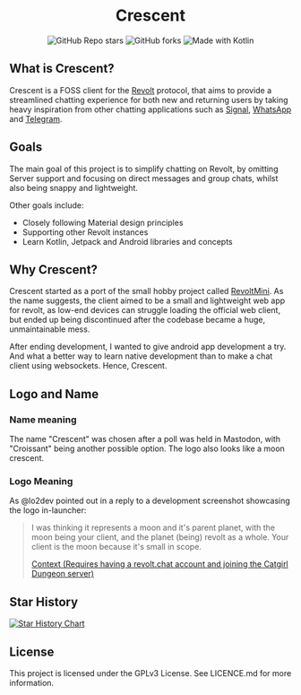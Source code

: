<div align="center"><h1>Crescent</h1></div>
<div align="center">
    <img alt="GitHub Repo stars" src="https://img.shields.io/github/stars/amycatgirl/crescent?style=flat-square&label=Stars">
    <img alt="GitHub forks" src="https://img.shields.io/github/forks/amycatgirl/crescent?style=flat-square&color=%23448c32&label=Forks">
    <img alt="Made with Kotlin" src="https://img.shields.io/badge/Made_with_Kotlin-%237F52FF?style=flat-square&logo=kotlin&logoColor=white">
</div>

## What is Crescent?

Crescent is a FOSS client for the [Revolt](https://revolt.chat/?utm_source=github) protocol, that
aims to provide a streamlined chatting experience for both new and returning users by taking heavy
inspiration from other chatting applications such as [Signal](https://signal.org),
[WhatsApp](https://whatsapp.com) and [Telegram](https://telegram.org).

## Goals

The main goal of this project is to simplify chatting on Revolt, by omitting Server support and
focusing on direct messages and group chats, whilst also being snappy and lightweight.

Other goals include:

- Closely following Material design principles
- Supporting other Revolt instances
- Learn Kotlin, Jetpack and Android libraries and concepts

## Why Crescent?

Crescent started as a port of the small hobby project called
[RevoltMini](https://amycatgirl.codeberg.org/revoltmini). As the name suggests, the client aimed to
be a small and lightweight web app for revolt, as low-end devices can struggle loading the official
web client, but ended up being discontinued after the codebase became a huge, unmaintainable mess.

After ending development, I wanted to give android app development a try. And what a better way to
learn native development than to make a chat client using websockets. Hence, Crescent.

## Logo and Name

### Name meaning

The name "Crescent" was chosen after a poll was held in Mastodon, with "Croissant" being another
possible option. The logo also looks like a moon crescent.

### Logo Meaning

As @lo2dev pointed out in a reply to a development screenshot showcasing the logo in-launcher:

> I was thinking it represents a moon and it's parent planet, with the moon being your client,
> and the planet (being) revolt as a whole. Your client is the moon because it's small in scope.
>
> [Context (Requires having a revolt.chat account and joining the Catgirl Dungeon server)](https://app.revolt.chat/server/01F80118K1F2EYD9XAMCPQ0BCT/channel/01F8ZK42Q4W4RF4RREVRD90E3J/01HTTAS71C0HR22Z02AHXEJ3XT)

## Star History

<a href="https://star-history.com/#amycatgirl/crescent&Timeline">
 <picture>
   <source media="(prefers-color-scheme: dark)" srcset="https://api.star-history.com/svg?repos=amycatgirl/crescent&type=Timeline&theme=dark" />
   <source media="(prefers-color-scheme: light)" srcset="https://api.star-history.com/svg?repos=amycatgirl/crescent&type=Timeline" />
   <img alt="Star History Chart" src="https://api.star-history.com/svg?repos=amycatgirl/crescent&type=Timeline" />
 </picture>
</a>

## License

This project is licensed under the GPLv3 License. See LICENCE.md for more information.

